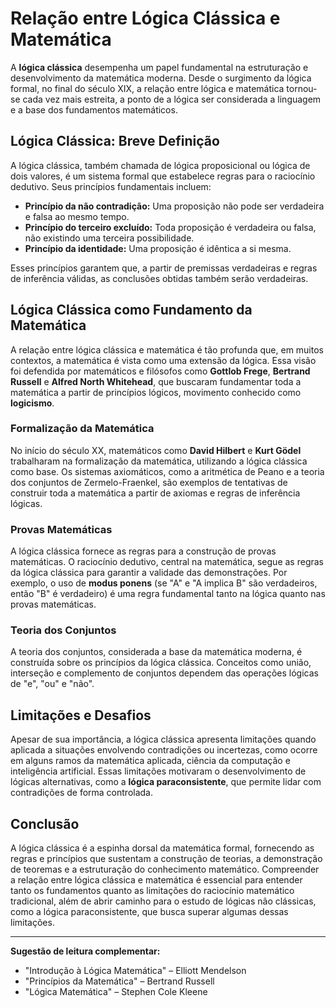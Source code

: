 
# Relação entre Lógica Clássica e Matemática

A **lógica clássica** desempenha um papel fundamental na estruturação e desenvolvimento da matemática moderna. Desde o surgimento da lógica formal, no final do século XIX, a relação entre lógica e matemática tornou-se cada vez mais estreita, a ponto de a lógica ser considerada a linguagem e a base dos fundamentos matemáticos.

## Lógica Clássica: Breve Definição

A lógica clássica, também chamada de lógica proposicional ou lógica de dois valores, é um sistema formal que estabelece regras para o raciocínio dedutivo. Seus princípios fundamentais incluem:

- **Princípio da não contradição:** Uma proposição não pode ser verdadeira e falsa ao mesmo tempo.
- **Princípio do terceiro excluído:** Toda proposição é verdadeira ou falsa, não existindo uma terceira possibilidade.
- **Princípio da identidade:** Uma proposição é idêntica a si mesma.

Esses princípios garantem que, a partir de premissas verdadeiras e regras de inferência válidas, as conclusões obtidas também serão verdadeiras.

## Lógica Clássica como Fundamento da Matemática

A relação entre lógica clássica e matemática é tão profunda que, em muitos contextos, a matemática é vista como uma extensão da lógica. Essa visão foi defendida por matemáticos e filósofos como **Gottlob Frege**, **Bertrand Russell** e **Alfred North Whitehead**, que buscaram fundamentar toda a matemática a partir de princípios lógicos, movimento conhecido como **logicismo**.

### Formalização da Matemática

No início do século XX, matemáticos como **David Hilbert** e **Kurt Gödel** trabalharam na formalização da matemática, utilizando a lógica clássica como base. Os sistemas axiomáticos, como a aritmética de Peano e a teoria dos conjuntos de Zermelo-Fraenkel, são exemplos de tentativas de construir toda a matemática a partir de axiomas e regras de inferência lógicas.

### Provas Matemáticas

A lógica clássica fornece as regras para a construção de provas matemáticas. O raciocínio dedutivo, central na matemática, segue as regras da lógica clássica para garantir a validade das demonstrações. Por exemplo, o uso de **modus ponens** (se "A" e "A implica B" são verdadeiros, então "B" é verdadeiro) é uma regra fundamental tanto na lógica quanto nas provas matemáticas.

### Teoria dos Conjuntos

A teoria dos conjuntos, considerada a base da matemática moderna, é construída sobre os princípios da lógica clássica. Conceitos como união, interseção e complemento de conjuntos dependem das operações lógicas de "e", "ou" e "não".

## Limitações e Desafios

Apesar de sua importância, a lógica clássica apresenta limitações quando aplicada a situações envolvendo contradições ou incertezas, como ocorre em alguns ramos da matemática aplicada, ciência da computação e inteligência artificial. Essas limitações motivaram o desenvolvimento de lógicas alternativas, como a **lógica paraconsistente**, que permite lidar com contradições de forma controlada.

## Conclusão

A lógica clássica é a espinha dorsal da matemática formal, fornecendo as regras e princípios que sustentam a construção de teorias, a demonstração de teoremas e a estruturação do conhecimento matemático. Compreender a relação entre lógica clássica e matemática é essencial para entender tanto os fundamentos quanto as limitações do raciocínio matemático tradicional, além de abrir caminho para o estudo de lógicas não clássicas, como a lógica paraconsistente, que busca superar algumas dessas limitações.

---

**Sugestão de leitura complementar:**
- "Introdução à Lógica Matemática" – Elliott Mendelson
- "Princípios da Matemática" – Bertrand Russell
- "Lógica Matemática" – Stephen Cole Kleene
```
